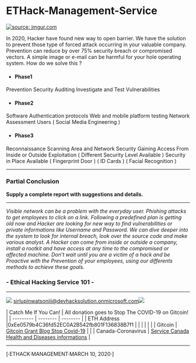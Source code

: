 # ETHack-Management-Service


<a href="https://imgur.com/bUS0qWK"><img src="https://i.imgur.com/bUS0qWK.jpg" title="source: imgur.com" /></a>


In 2020, Hacker have found new way to open barrier. We have the solution to prevent those type of forced attack occurring in your valuable company. Prevention can reduce by over 75% security breach or compromised vectors. A simple image or e-mail can be harmful for your hole operating system. How do we solve this ?

- #### Phase1
Prevention
Security Auditing
Investigate and Test Vulnerabilities 
- #### Phase2
Software Authentication protocols
Web and mobile platform testing
Network Assessment
Users ( Social Media Engineering )
- #### Phase3
Reconnaissance 
Scanning Area and Network Security
Gaining Access From Inside or Outside
Exploitation  ( Different Security Level Available )
Security in Place Available ( Fingerprint Door ) (  ID Cards ) ( Facial Recognition )

____________________________________

### Partial Conclusion

__Supply a complete report with suggestions and details.__ 

____________________________________

_Visible network can be a problem with the everyday user. Phishing attacks to get employees to click on a link. Following a predefined plan is getting old now and Hacker are looking for new way to find vulnerabilities or private informations like Username and Password. We can dive deeper into the system to look for internal breach, look over the source code and make various analyst. A Hacker can come from inside or outside a company, install a rootkit and have access at any time to the compromised or affected machine. Don’t wait until you are a victim of a hack and be Proactive with the Prevention of your employees, using our differents methods to achieve these goals._


###  - Ethical Hacking Service 101 -

_________________________

 ![](https://i.imgur.com/wh9Xtzv.jpg)  sirlupinwatsoniii@devhacksolution.onmicrosoft.com[](https://wwww.facebook.com/sirlupinwatson1)![](https://i.imgur.com/PXwKJ61.png)















| Catch Me If You Can!  | All donation goes to Stop The COVID-19 on Gitcoin!  |
| --------- | -------- | -------- |
| ETH Address |0xEe0579b4C36fd52EC0A2B542fb801F136838B7f1  |  |
|  |  |  |
| Gitcoin     | [Gitcoin Grant Blog Stop Covid-19](https://gitcoin.co/blog/stop-covid-19)     |      |
| Canada-Coronavirus |  [Service Canada Health and Diseases informations](https://www.canada.ca/en/public-health/services/diseases/coronavirus-disease-covid-19.html)  |
                       








----------------------
[·ETHACK·MANAGEMENT·MARCH 10, 2020·]



            






